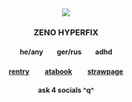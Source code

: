 ### <p align="center"> ![](https://i.imgur.com/DnW92xF.png)
### <p align="center">ZENO HYPERFIX
#### <p align="center"> he/any　　ger/rus　　adhd
#### <p align="center"> [rentry](https://rentry.co/maenoakiR34) 　　[atabook](https://maeno.atabook.org) 　　[strawpage](https://yaoireigen02.straw.page)
#### <p align="center">ask 4 socials ^q^
